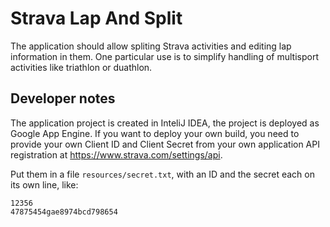 Strava Lap And Split
====================

The application should allow spliting Strava activities and editing lap information in them. One particular use
is to simplify handling of multisport activities like triathlon or duathlon.

Developer notes
---------------

The application project is created in InteliJ IDEA, the project is deployed as Google App Engine.
If you want to deploy your own build, you need to provide your own Client ID and Client Secret
from your own application API registration at https://www.strava.com/settings/api.

Put them in a file `resources/secret.txt`, with an ID and the secret each on its own line, like:

    12356
    47875454gae8974bcd798654
